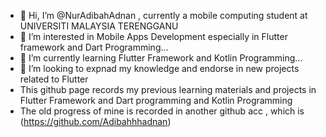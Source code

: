 - 👋 Hi, I’m @NurAdibahAdnan , currently a mobile computing student at UNIVERSITI MALAYSIA TERENGGANU
- 👀 I’m interested in Mobile Apps Development especially in Flutter framework and Dart Programming...
- 🌱 I’m currently learning Flutter Framework and Kotlin Programming...
- 💞️ I’m looking to expnad my knowledge and endorse in new projects related to Flutter
- This github page records my previous learning materials and projects in Flutter Framework and Dart programming and Kotlin Programming
- The old progress of mine is recorded in another github acc , which is (https://github.com/Adibahhhadnan)
<!---
NurAdibahAdnan/NurAdibahAdnan is a ✨ special ✨ repository because its `README.md` (this file) appears on your GitHub profile.
You can click the Preview link to take a look at your changes.
--->

